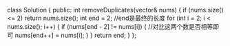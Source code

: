 class Solution {
public:
    int removeDuplicates(vector<int>& nums) {
        if (nums.size() <= 2) return nums.size();
        int end = 2; //end是最终的长度
        for (int i = 2; i < nums.size(); i++) {
            if (nums[end - 2] != nums[i]) { //对比这两个数是否相等即可
                nums[end++] = nums[i];
              }
        }
        return end;
    }
};
